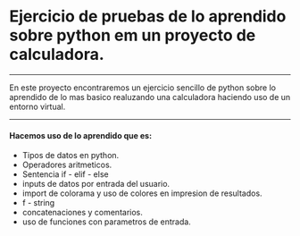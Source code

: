 # Ejercicio de pruebas de  lo aprendido  sobre python em un proyecto de calculadora.
***
En este proyecto encontraremos un ejercicio sencillo de python sobre lo aprendido  de lo mas basico realuzando una calculadora  haciendo uso de un entorno virtual.
***
#### Hacemos uso de lo aprendido que es:
- Tipos de datos en python.
- Operadores aritmeticos.
- Sentencia if - elif - else
- inputs de datos por entrada del usuario.
- import de colorama y uso de colores en impresion de resultados.
- f - string
- concatenaciones y comentarios.
- uso de funciones con parametros de entrada.